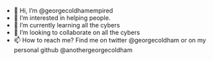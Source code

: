 - 👋 Hi, I’m @georgecoldhamempired
- 👀 I’m interested in helping people.
- 🌱 I’m currently learning all the cybers
- 💞️ I’m looking to collaborate on all the cybers
- 📫 How to reach me? Find me on twitter @georgecoldham or on my personal github @anothergeorgecoldham

<!---
georgecoldhamempired/georgecoldhamempired is a ✨ special ✨ repository because its `README.md` (this file) appears on your GitHub profile.
You can click the Preview link to take a look at your changes.
--->

